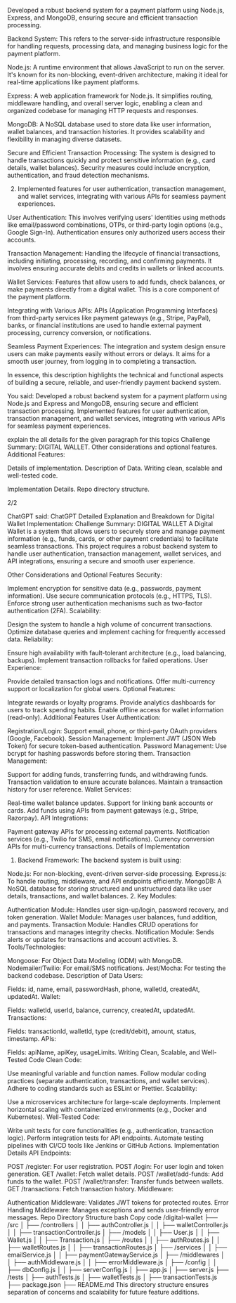 Developed a robust backend system for a payment platform using Node.js, Express, and MongoDB, ensuring secure and efficient transaction processing.

Backend System: This refers to the server-side infrastructure responsible for handling requests, processing data, and managing business logic for the payment platform.

Node.js: A runtime environment that allows JavaScript to run on the server. It's known for its non-blocking, event-driven architecture, making it ideal for real-time applications like payment platforms.

Express: A web application framework for Node.js. It simplifies routing, middleware handling, and overall server logic, enabling a clean and organized codebase for managing HTTP requests and responses.

MongoDB: A NoSQL database used to store data like user information, wallet balances, and transaction histories. It provides scalability and flexibility in managing diverse datasets.

Secure and Efficient Transaction Processing: The system is designed to handle transactions quickly and protect sensitive information (e.g., card details, wallet balances). Security measures could include encryption, authentication, and fraud detection mechanisms.

2. Implemented features for user authentication, transaction management, and wallet services, integrating with various APIs for seamless payment experiences.

User Authentication: This involves verifying users' identities using methods like email/password combinations, OTPs, or third-party login options (e.g., Google Sign-In). Authentication ensures only authorized users access their accounts.

Transaction Management: Handling the lifecycle of financial transactions, including initiating, processing, recording, and confirming payments. It involves ensuring accurate debits and credits in wallets or linked accounts.

Wallet Services: Features that allow users to add funds, check balances, or make payments directly from a digital wallet. This is a core component of the payment platform.

Integrating with Various APIs: APIs (Application Programming Interfaces) from third-party services like payment gateways (e.g., Stripe, PayPal), banks, or financial institutions are used to handle external payment processing, currency conversion, or notifications.

Seamless Payment Experiences: The integration and system design ensure users can make payments easily without errors or delays. It aims for a smooth user journey, from logging in to completing a transaction.

In essence, this description highlights the technical and functional aspects of building a secure, reliable, and user-friendly payment backend system.






You said:
Developed a robust backend system for a payment platform using Node.js and Express and MongoDB, ensuring secure and efficient transaction processing.
Implemented features for user authentication, transaction management, and wallet services, integrating with various APIs for seamless payment experiences.

explain the all details for the given paragraph for this topics
Challenge Summary: DIGITAL WALLET.
Other considerations and optional features.
Additional Features:

Details of implementation.
Description of Data.
Writing clean, scalable and well-tested code.

Implementation Details.
Repo directory structure.

2/2

ChatGPT said:
ChatGPT
Detailed Explanation and Breakdown for Digital Wallet Implementation:
Challenge Summary: DIGITAL WALLET
A Digital Wallet is a system that allows users to securely store and manage payment information (e.g., funds, cards, or other payment credentials) to facilitate seamless transactions. This project requires a robust backend system to handle user authentication, transaction management, wallet services, and API integrations, ensuring a secure and smooth user experience.

Other Considerations and Optional Features
Security:

Implement encryption for sensitive data (e.g., passwords, payment information).
Use secure communication protocols (e.g., HTTPS, TLS).
Enforce strong user authentication mechanisms such as two-factor authentication (2FA).
Scalability:

Design the system to handle a high volume of concurrent transactions.
Optimize database queries and implement caching for frequently accessed data.
Reliability:

Ensure high availability with fault-tolerant architecture (e.g., load balancing, backups).
Implement transaction rollbacks for failed operations.
User Experience:

Provide detailed transaction logs and notifications.
Offer multi-currency support or localization for global users.
Optional Features:

Integrate rewards or loyalty programs.
Provide analytics dashboards for users to track spending habits.
Enable offline access for wallet information (read-only).
Additional Features
User Authentication:

Registration/Login: Support email, phone, or third-party OAuth providers (Google, Facebook).
Session Management: Implement JWT (JSON Web Token) for secure token-based authentication.
Password Management: Use bcrypt for hashing passwords before storing them.
Transaction Management:

Support for adding funds, transferring funds, and withdrawing funds.
Transaction validation to ensure accurate balances.
Maintain a transaction history for user reference.
Wallet Services:

Real-time wallet balance updates.
Support for linking bank accounts or cards.
Add funds using APIs from payment gateways (e.g., Stripe, Razorpay).
API Integrations:

Payment gateway APIs for processing external payments.
Notification services (e.g., Twilio for SMS, email notifications).
Currency conversion APIs for multi-currency transactions.
Details of Implementation
1. Backend Framework:
The backend system is built using:

Node.js: For non-blocking, event-driven server-side processing.
Express.js: To handle routing, middleware, and API endpoints efficiently.
MongoDB: A NoSQL database for storing structured and unstructured data like user details, transactions, and wallet balances.
2. Key Modules:

Authentication Module: Handles user sign-up/login, password recovery, and token generation.
Wallet Module: Manages user balances, fund addition, and payments.
Transaction Module: Handles CRUD operations for transactions and manages integrity checks.
Notification Module: Sends alerts or updates for transactions and account activities.
3. Tools/Technologies:

Mongoose: For Object Data Modeling (ODM) with MongoDB.
Nodemailer/Twilio: For email/SMS notifications.
Jest/Mocha: For testing the backend codebase.
Description of Data
Users:

Fields: id, name, email, passwordHash, phone, walletId, createdAt, updatedAt.
Wallet:

Fields: walletId, userId, balance, currency, createdAt, updatedAt.
Transactions:

Fields: transactionId, walletId, type (credit/debit), amount, status, timestamp.
APIs:

Fields: apiName, apiKey, usageLimits.
Writing Clean, Scalable, and Well-Tested Code
Clean Code:

Use meaningful variable and function names.
Follow modular coding practices (separate authentication, transactions, and wallet services).
Adhere to coding standards such as ESLint or Prettier.
Scalability:

Use a microservices architecture for large-scale deployments.
Implement horizontal scaling with containerized environments (e.g., Docker and Kubernetes).
Well-Tested Code:

Write unit tests for core functionalities (e.g., authentication, transaction logic).
Perform integration tests for API endpoints.
Automate testing pipelines with CI/CD tools like Jenkins or GitHub Actions.
Implementation Details
API Endpoints:

POST /register: For user registration.
POST /login: For user login and token generation.
GET /wallet: Fetch wallet details.
POST /wallet/add-funds: Add funds to the wallet.
POST /wallet/transfer: Transfer funds between wallets.
GET /transactions: Fetch transaction history.
Middleware:

Authentication Middleware: Validates JWT tokens for protected routes.
Error Handling Middleware: Manages exceptions and sends user-friendly error messages.
Repo Directory Structure
bash
Copy code
/digital-wallet
├── /src
│   ├── /controllers
│   │   ├── authController.js
│   │   ├── walletController.js
│   │   ├── transactionController.js
│   ├── /models
│   │   ├── User.js
│   │   ├── Wallet.js
│   │   ├── Transaction.js
│   ├── /routes
│   │   ├── authRoutes.js
│   │   ├── walletRoutes.js
│   │   ├── transactionRoutes.js
│   ├── /services
│   │   ├── emailService.js
│   │   ├── paymentGatewayService.js
│   ├── /middlewares
│   │   ├── authMiddleware.js
│   │   ├── errorMiddleware.js
│   ├── /config
│   │   ├── dbConfig.js
│   │   ├── serverConfig.js
│   ├── app.js
│   ├── server.js
├── /tests
│   ├── authTests.js
│   ├── walletTests.js
│   ├── transactionTests.js
├── package.json
├── README.md
This directory structure ensures separation of concerns and scalability for future feature additions.

